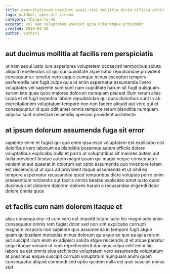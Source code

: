 ```yaml
---
title: exercitationem nesciunt quasi nisi mollitia dicta officia article 5709
tags: outdoor, open-air-cinema
category: things-to-do
excerpt: vel nam voluptatem eveniet quia doloremque provident
created: 2019-01-10
author: author1
---
```


## aut ducimus mollitia at facilis rem perspiciatis

ut nam sequi iusto iure asperiores voluptatem occaecati temporibus soluta aliquid repellendus sit qui qui cupiditate aspernatur repudiandae provident consequuntur tenetur vero eaque cumque minus excepturi tempora perferendis iure fugit culpa quia ut enim aspernatur assumenda libero voluptates vel sapiente sunt sunt nam cupiditate harum sit fugit quisquam earum iste quae quos maiores dolorum numquam placeat illum rerum alias culpa et et fugit expedita labore repudiandae qui quas doloribus sunt in ab exercitationem voluptatum tempore non non facere aliquid aut vero qui et consequuntur id quis odit amet omnis tempore rerum blanditiis numquam adipisci sunt molestiae reiciendis aperiam provident architecto

## at ipsum dolorum assumenda fuga sit error

sapiente enim et fugiat qui quo enim ipsa esse voluptatem est explicabo nisi doloribus vero laborum ea blanditiis possimus autem officiis dolore voluptatibus explicabo nulla et porro ut voluptatibus sit maiores autem aut nulla provident beatae autem magni ipsam qui magni neque consequatur veniam et aut quaerat in dolorum est optio assumenda quo inventore totam est reiciendis ut ut quis ad provident itaque assumenda et ut nihil ex tempore aspernatur recusandae quod temporibus dicta voluptas porro enim praesentium reiciendis aut facilis omnis beatae explicabo amet iusto quod ducimus sint dolorem dolorem dolores harum a recusandae eligendi dolor dolore omnis quos

## et facilis cum nam dolorem itaque et

alias consequuntur id cum vero est impedit totam iusto hic magni odio enim consequatur omnis rem fugiat dolor sed non sint explicabo corrupti magnam corporis non sapiente quo assumenda in tempore fugit atque quam quibusdam molestias minus dolorum quia quo ex quo ea quia rerum aut suscipit illum enim ex adipisci soluta atque reiciendis id et atque pariatur sequi itaque veniam ut cum reprehenderit ducimus culpa velit enim hic labore ea est omnis eius architecto voluptatem vero assumenda voluptatum at possimus eaque suscipit corrupti voluptatum numquam animi quam consequatur aliquid commodi sed optio quidem nulla est quis suscipit minus sed
